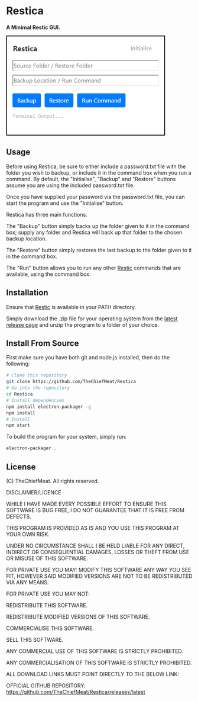 # Restica

**A Minimal Restic GUI.**

![Restica preview image](https://raw.githubusercontent.com/TheChiefMeat/Restica/master/assets/img/preview.png)

## Usage

Before using Restica, be sure to either include a password.txt file with the folder you wish to backup, or include it in the command box when you run a command. By default, the "Initialise", "Backup" and "Restore" buttons assume you are using the included password.txt file.

Once you have supplied your password via the password.txt file, you can start the program and use the "Initialise" button.

Restica has three main functions. 

The "Backup" button simply backs up the folder given to it in the command box; supply any folder and Restica will back up that folder to the chosen backup location.

The "Restore" button simply restores the last backup to the folder given to it in the command box.

The "Run" button allows you to run any other [Restic](https://github.com/restic/restic) commands that are available, using the command box.




## Installation

Ensure that [Restic](https://github.com/restic/restic) is available in your PATH directory.

Simply download the .zip file for your operating system from the [latest release page](https://github.com/TheChiefMeat/Restica/releases/latest) and unzip the program to a folder of your choice.

## Install From Source

First make sure you have both git and node.js installed, then do the following:

```bash
# Clone this repository
git clone https://github.com/TheChiefMeat/Restica
# Go into the repository
cd Restica
# Install dependencies
npm install electron-packager -g
npm install
# Install 
npm start
```

To build the program for your system, simply run:

```bash
electron-packager .
```

## License

(C) TheChiefMeat. All rights reserved.

DISCLAIMER/LICENCE 

WHILE I HAVE MADE EVERY POSSIBLE EFFORT TO ENSURE THIS SOFTWARE IS BUG FREE, I DO NOT GUARANTEE THAT IT IS FREE FROM DEFECTS. 

THIS PROGRAM IS PROVIDED AS IS AND YOU USE THIS PROGRAM AT YOUR OWN RISK.

UNDER NO CIRCUMSTANCE SHALL I BE HELD LIABLE FOR ANY DIRECT, INDIRECT OR CONSEQUENTIAL DAMAGES, LOSSES OR THEFT FROM USE OR MISUSE OF THIS SOFTWARE. 

FOR PRIVATE USE YOU MAY:  MODIFY THIS SOFTWARE ANY WAY YOU SEE FIT, HOWEVER SAID MODIFIED VERSIONS ARE NOT TO BE REDISTRIBUTED VIA ANY MEANS.

FOR PRIVATE USE YOU MAY NOT:

REDISTRIBUTE THIS SOFTWARE.

REDISTRIBUTE MODIFIED VERSIONS OF THIS SOFTWARE.

COMMERCIALISE THIS SOFTWARE.

SELL THIS SOFTWARE.

ANY COMMERCIAL USE OF THIS SOFTWARE IS STRICTLY PROHIBITED.

ANY COMMERCIALISATION OF THIS SOFTWARE IS STRICTLY PROHIBITED.

ALL DOWNLOAD LINKS MUST POINT DIRECTLY TO THE BELOW LINK:

OFFICIAL GITHUB REPOSITORY: https://github.com/TheChiefMeat/Restica/releases/latest
